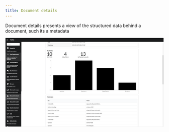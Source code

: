 ```yaml
---
title: Document details
---
```


Document details presents a view of the structured data behind a document, such its a metadata

![Document details](assets/images/document-details.png)